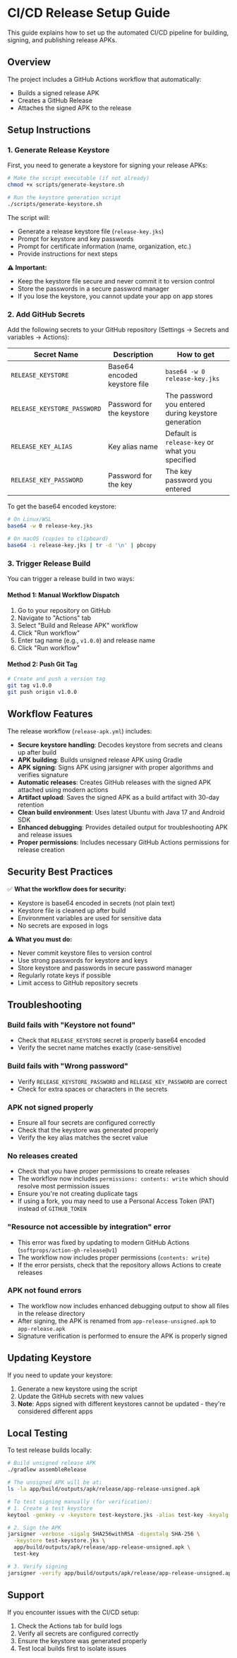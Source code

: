 # CI/CD Release Setup Guide

This guide explains how to set up the automated CI/CD pipeline for building, signing, and publishing release APKs.

## Overview

The project includes a GitHub Actions workflow that automatically:
- Builds a signed release APK
- Creates a GitHub Release
- Attaches the signed APK to the release

## Setup Instructions

### 1. Generate Release Keystore

First, you need to generate a keystore for signing your release APKs:

```bash
# Make the script executable (if not already)
chmod +x scripts/generate-keystore.sh

# Run the keystore generation script
./scripts/generate-keystore.sh
```

The script will:
- Generate a release keystore file (`release-key.jks`)
- Prompt for keystore and key passwords
- Prompt for certificate information (name, organization, etc.)
- Provide instructions for next steps

**⚠️ Important:** 
- Keep the keystore file secure and never commit it to version control
- Store the passwords in a secure password manager
- If you lose the keystore, you cannot update your app on app stores

### 2. Add GitHub Secrets

Add the following secrets to your GitHub repository (Settings → Secrets and variables → Actions):

| Secret Name | Description | How to get |
|-------------|-------------|------------|
| `RELEASE_KEYSTORE` | Base64 encoded keystore file | `base64 -w 0 release-key.jks` |
| `RELEASE_KEYSTORE_PASSWORD` | Password for the keystore | The password you entered during keystore generation |
| `RELEASE_KEY_ALIAS` | Key alias name | Default is `release-key` or what you specified |
| `RELEASE_KEY_PASSWORD` | Password for the key | The key password you entered |

To get the base64 encoded keystore:
```bash
# On Linux/WSL
base64 -w 0 release-key.jks

# On macOS (copies to clipboard)
base64 -i release-key.jks | tr -d '\n' | pbcopy
```

### 3. Trigger Release Build

You can trigger a release build in two ways:

#### Method 1: Manual Workflow Dispatch
1. Go to your repository on GitHub
2. Navigate to "Actions" tab
3. Select "Build and Release APK" workflow
4. Click "Run workflow"
5. Enter tag name (e.g., `v1.0.0`) and release name
6. Click "Run workflow"

#### Method 2: Push Git Tag
```bash
# Create and push a version tag
git tag v1.0.0
git push origin v1.0.0
```

## Workflow Features

The release workflow (`release-apk.yml`) includes:

- **Secure keystore handling**: Decodes keystore from secrets and cleans up after build
- **APK building**: Builds unsigned release APK using Gradle
- **APK signing**: Signs APK using jarsigner with proper algorithms and verifies signature
- **Automatic releases**: Creates GitHub releases with the signed APK attached using modern actions
- **Artifact upload**: Saves the signed APK as a build artifact with 30-day retention
- **Clean build environment**: Uses latest Ubuntu with Java 17 and Android SDK
- **Enhanced debugging**: Provides detailed output for troubleshooting APK and release issues
- **Proper permissions**: Includes necessary GitHub Actions permissions for release creation

## Security Best Practices

✅ **What the workflow does for security:**
- Keystore is base64 encoded in secrets (not plain text)
- Keystore file is cleaned up after build
- Environment variables are used for sensitive data
- No secrets are exposed in logs

⚠️ **What you must do:**
- Never commit keystore files to version control
- Use strong passwords for keystore and keys
- Store keystore and passwords in secure password manager
- Regularly rotate keys if possible
- Limit access to GitHub repository secrets

## Troubleshooting

### Build fails with "Keystore not found"
- Check that `RELEASE_KEYSTORE` secret is properly base64 encoded
- Verify the secret name matches exactly (case-sensitive)

### Build fails with "Wrong password"
- Verify `RELEASE_KEYSTORE_PASSWORD` and `RELEASE_KEY_PASSWORD` are correct
- Check for extra spaces or characters in the secrets

### APK not signed properly
- Ensure all four secrets are configured correctly
- Check that the keystore was generated properly
- Verify the key alias matches the secret value

### No releases created
- Check that you have proper permissions to create releases
- The workflow now includes `permissions: contents: write` which should resolve most permission issues
- Ensure you're not creating duplicate tags
- If using a fork, you may need to use a Personal Access Token (PAT) instead of `GITHUB_TOKEN`

### "Resource not accessible by integration" error
- This error was fixed by updating to modern GitHub Actions (`softprops/action-gh-release@v1`)
- The workflow now includes proper permissions (`contents: write`)
- If the error persists, check that the repository allows Actions to create releases

### APK not found errors
- The workflow now includes enhanced debugging output to show all files in the release directory
- After signing, the APK is renamed from `app-release-unsigned.apk` to `app-release.apk`
- Signature verification is performed to ensure the APK is properly signed

## Updating Keystore

If you need to update your keystore:

1. Generate a new keystore using the script
2. Update the GitHub secrets with new values
3. **Note**: Apps signed with different keystores cannot be updated - they're considered different apps

## Local Testing

To test release builds locally:

```bash
# Build unsigned release APK
./gradlew assembleRelease

# The unsigned APK will be at:
ls -la app/build/outputs/apk/release/app-release-unsigned.apk

# To test signing manually (for verification):
# 1. Create a test keystore
keytool -genkey -v -keystore test-keystore.jks -alias test-key -keyalg RSA -keysize 2048 -validity 365

# 2. Sign the APK
jarsigner -verbose -sigalg SHA256withRSA -digestalg SHA-256 \
  -keystore test-keystore.jks \
  app/build/outputs/apk/release/app-release-unsigned.apk \
  test-key

# 3. Verify signing
jarsigner -verify app/build/outputs/apk/release/app-release-unsigned.apk
```

## Support

If you encounter issues with the CI/CD setup:
1. Check the Actions tab for build logs
2. Verify all secrets are configured correctly
3. Ensure the keystore was generated properly
4. Test local builds first to isolate issues
